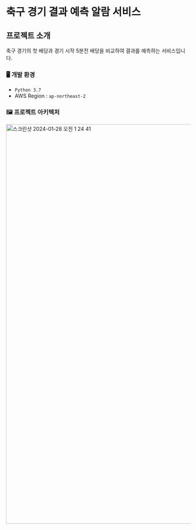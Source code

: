 # 축구 경기 결과 예측 알람 서비스

## 프로젝트 소개
축구 경기의 첫 배당과 경기 시작 5분전 배당을 비교하여 결과를 예측하는 서비스입니다.
<br>

### 🖥️ 개발 환경
- `Python 3.7`
- AWS Region : `ap-northeast-2`

### 🖼️ 프로젝트 아키텍처
<img width="1089" alt="스크린샷 2024-01-28 오전 1 24 41" src="https://github.com/zjacom/Soccer/assets/112957047/33fe018c-5dee-49e1-b0ad-ead1417ee511">
